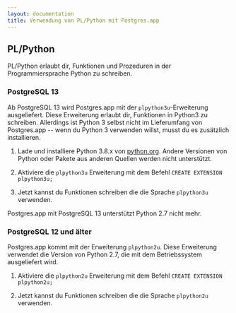 ```yaml
---
layout: documentation
title: Verwendung von PL/Python mit Postgres.app
---
```


## PL/Python

PL/Python erlaubt dir, Funktionen und Prozeduren in der Programmiersprache Python zu schreiben.

### PostgreSQL 13

Ab PostgreSQL 13 wird Postgres.app mit der `plpython3u`-Erweiterung ausgeliefert.
Diese Erweiterung erlaubt dir, Funktionen in Python3 zu schreiben.
Allerdings ist Python 3 selbst nicht im Lieferumfang von Postgres.app -- 
wenn du Python 3 verwenden willst, musst du es zusätzlich installieren.

1. Lade und installiere Python 3.8.x von [python.org](https://www.python.org). 
   Andere Versionen von Python oder Pakete aus anderen Quellen werden nicht unterstützt.

2. Aktiviere die `plpython3u` Erweiterung mit dem Befehl `CREATE EXTENSION plpython3u;`

3. Jetzt kannst du Funktionen schreiben die die Sprache `plpython3u` verwenden.

Postgres.app mit PostgreSQL 13 unterstützt Python 2.7 nicht mehr.

### PostgreSQL 12 und älter

Postgres.app kommt mit der Erweiterung `plpython2u`.
Diese Erweiterung verwendet die Version von Python 2.7, die mit dem Betriebssystem ausgeliefert wird.

1. Aktiviere die `plpython2u` Erweiterung mit dem Befehl `CREATE EXTENSION plpython2u;`

2. Jetzt kannst du Funktionen schreiben die die Sprache `plpython2u` verwenden.

